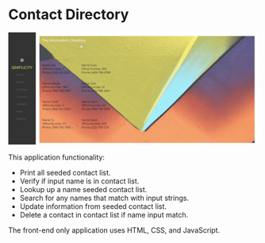 # Contact Directory 

![](images/directory.JPG)

This application functionality:
* Print all seeded contact list.
* Verify if input name is in contact list.
* Lookup up a name seeded contact list.
* Search for any names that match with input strings.
* Update information from seeded contact list.
* Delete a contact in contact list if name input match.

The front-end only application uses HTML, CSS, and JavaScript.
